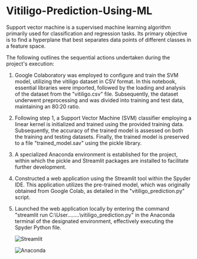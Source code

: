 # Vitiligo-Prediction-Using-ML

Support vector machine is a supervised machine learning algorithm primarily used for classification and regression tasks. Its primary objective is to find a hyperplane that best separates data points of different classes in a feature space. 

The following outlines the sequential actions undertaken during the project's execution:

1. Google Colaboratory was employed to configure and train the SVM model, utilizing the vitiligo dataset in CSV format. In this notebook, essential libraries were imported, followed by the loading and analysis of the dataset from the "vitiligo.csv" file. Subsequently, the dataset underwent preprocessing and was divided into training and test data, maintaining an 80:20 ratio.

2. Following step 1, a Support Vector Machine (SVM) classifier employing a linear kernel is initialized and trained using the provided training data. Subsequently, the accuracy of the trained model is assessed on both the training and testing datasets. Finally, the trained model is preserved to a file "trained_model.sav" using the pickle library.

3. A specialized Anaconda environment is established for the project, within which the pickle and Streamlit packages are installed to facilitate further development.

4. Constructed a web application using the Streamlit tool within the Spyder IDE. This application utilizes the pre-trained model, which was originally obtained from Google Colab, as detailed in the "vitiligo_prediction.py" script.

5. Launched the web application locally by entering the command "streamlit run C:\User........\vitiligo_prediction.py" in the Anaconda terminal of the designated environment, effectively executing the Spyder Python file.

   ![Streamlit](https://github.com/sanjana459/Vitiligo-Prediction-Using-ML/assets/85347345/cee05601-c3dd-43d5-97fb-48489851de01)


   ![Anaconda](https://github.com/sanjana459/Vitiligo-Prediction-Using-ML/assets/85347345/3b844151-6fea-4e8c-a4a7-dc0ec88c7883)

   

